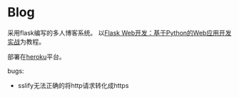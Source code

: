 # Blog
采用flask编写的多人博客系统。
以[Flask Web开发：基于Python的Web应用开发实战](https://book.douban.com/subject/26274202/)为教程。

部署在[heroku](https://bloggger.herokuapp.com)平台。

bugs:
- sslify无法正确的将http请求转化成https
